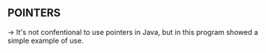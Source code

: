 ## POINTERS ##

-> It's not confentional to use pointers in Java, but in this program showed a simple example of use.